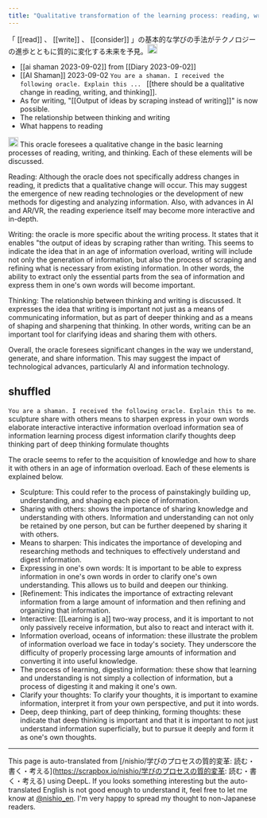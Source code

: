 ```yaml
---
title: "Qualitative transformation of the learning process: reading, writing, thinking"
---
```


「 [[read]] 、 [[write]] 、 [[consider]] 」の基本的な学びの手法がテクノロジーの進歩とともに質的に変化する未来を予見。<img src='https://scrapbox.io/api/pages/nishio-en/gpt/icon' alt='gpt.icon' height="19.5"/>

- [[ai shaman 2023-09-02]]
from  [[Diary 2023-09-02]]
- [[AI Shaman]] 2023-09-02
`You are a shaman. I received the following oracle. Explain this ... `
[[there should be a qualitative change in reading, writing, and thinking]].
- As for writing, "[[Output of ideas by scraping instead of writing]]" is now possible.
- The relationship between thinking and writing
- What happens to reading

<img src='https://scrapbox.io/api/pages/nishio-en/gpt/icon' alt='gpt.icon' height="19.5"/>
This oracle foresees a qualitative change in the basic learning processes of reading, writing, and thinking. Each of these elements will be discussed.

Reading: Although the oracle does not specifically address changes in reading, it predicts that a qualitative change will occur. This may suggest the emergence of new reading technologies or the development of new methods for digesting and analyzing information. Also, with advances in AI and AR/VR, the reading experience itself may become more interactive and in-depth.

Writing: the oracle is more specific about the writing process. It states that it enables "the output of ideas by scraping rather than writing. This seems to indicate the idea that in an age of information overload, writing will include not only the generation of information, but also the process of scraping and refining what is necessary from existing information. In other words, the ability to extract only the essential parts from the sea of information and express them in one's own words will become important.

Thinking: The relationship between thinking and writing is discussed. It expresses the idea that writing is important not just as a means of communicating information, but as part of deeper thinking and as a means of shaping and sharpening that thinking. In other words, writing can be an important tool for clarifying ideas and sharing them with others.

Overall, the oracle foresees significant changes in the way we understand, generate, and share information. This may suggest the impact of technological advances, particularly AI and information technology.

## shuffled
`You are a shaman. I received the following oracle. Explain this to me`.
sculpture share with others means to sharpen express in your own words elaborate interactive interactive information overload information sea of information learning process digest information clarify thoughts deep thinking part of deep thinking formulate thoughts

The oracle seems to refer to the acquisition of knowledge and how to share it with others in an age of information overload. Each of these elements is explained below.
- Sculpture: This could refer to the process of painstakingly building up, understanding, and shaping each piece of information.
- Sharing with others: shows the importance of sharing knowledge and understanding with others. Information and understanding can not only be retained by one person, but can be further deepened by sharing it with others.
- Means to sharpen: This indicates the importance of developing and researching methods and techniques to effectively understand and digest information.
- Expressing in one's own words: It is important to be able to express information in one's own words in order to clarify one's own understanding. This allows us to build and deepen our thinking.
- [Refinement: This indicates the importance of extracting relevant information from a large amount of information and then refining and organizing that information.
- Interactive: [[Learning is a]] two-way process, and it is important to not only passively receive information, but also to react and interact with it.
- Information overload, oceans of information: these illustrate the problem of information overload we face in today's society. They underscore the difficulty of properly processing large amounts of information and converting it into useful knowledge.
- The process of learning, digesting information: these show that learning and understanding is not simply a collection of information, but a process of digesting it and making it one's own.
- Clarify your thoughts: To clarify your thoughts, it is important to examine information, interpret it from your own perspective, and put it into words.
- Deep, deep thinking, part of deep thinking, forming thoughts: these indicate that deep thinking is important and that it is important to not just understand information superficially, but to pursue it deeply and form it as one's own thoughts.


---
This page is auto-translated from [/nishio/学びのプロセスの質的変革: 読む・書く・考える](https://scrapbox.io/nishio/学びのプロセスの質的変革: 読む・書く・考える) using DeepL. If you looks something interesting but the auto-translated English is not good enough to understand it, feel free to let me know at [@nishio_en](https://twitter.com/nishio_en). I'm very happy to spread my thought to non-Japanese readers.